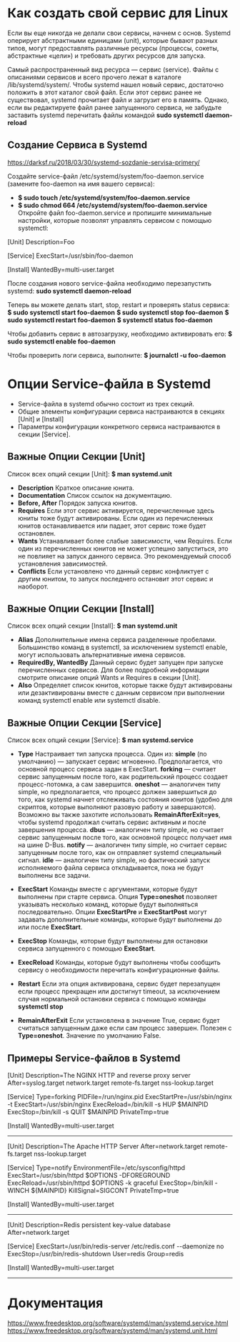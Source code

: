 # Как создать свой сервис для Linux

Если вы еще никогда не делали свои сервисы, начнем с основ. Systemd оперирует абстрактными единицами (unit), которые бывают разных типов, могут предоставлять различные ресурсы (процессы, сокеты, абстрактные «цели») и требовать других ресурсов для запуска.

Самый распространенный вид ресурса — сервис (service). Файлы с описаниями сервисов и всего прочего лежат в каталоге /lib/systemd/system/. Чтобы systemd нашел новый сервис, достаточно положить в этот каталог свой файл. Если этот сервис ранее не существовал, systemd прочитает файл и загрузит его в память. Однако, если вы редактируете файл ранее запущенного сервиса, не забудьте заставить systemd перечитать файлы командой 
__sudo systemctl daemon-reload__

## Создание Сервиса в Systemd
https://darksf.ru/2018/03/30/systemd-sozdanie-servisa-primery/

Создайте service-файл /etc/systemd/system/foo-daemon.service (замените foo-daemon на имя вашего сервиса):
- __$ sudo touch /etc/systemd/system/foo-daemon.service__
- __$ sudo chmod 664 /etc/systemd/system/foo-daemon.service__
Откройте файл foo-daemon.service и пропишите минимальные настройки, которые позволят управлять сервисом с помощью systemctl:
	
[Unit]
Description=Foo
 
[Service]
ExecStart=/usr/sbin/foo-daemon
 
[Install]
WantedBy=multi-user.target

После создания нового service-файла необходимо перезапустить systemd: 
__sudo systemctl daemon-reload__

Теперь вы можете делать start, stop, restart и проверять status сервиса:
__$ sudo systemctl start foo-daemon__
__$ sudo systemctl stop foo-daemon__
__$ sudo systemctl restart foo-daemon__
__$ systemctl status foo-daemon__

Чтобы добавить сервис в автозагрузку, необходимо активировать его:
__$ sudo systemctl enable foo-daemon__

Чтобы проверить логи сервиса, выполните:
__$ journalctl -u foo-daemon__

# Опции Service-файла в Systemd

- Service-файла в systemd обычно состоит из трех секций.
- Общие элементы конфигурации сервиса настраиваются в секциях [Unit] и [Install]
- Параметры конфигурации конкретного сервиса настраиваются в секции [Service].

## Важные Опции Секции [Unit]
Список всех опций секции [Unit]: __$ man systemd.unit__

- __Description__	Краткое описание юнита.
- __Documentation__	Список ссылок на документацию.
- __Before, After__	Порядок запуска юнитов.
- __Requires__ Если этот сервис активируется, перечисленные здесь юниты тоже будут активированы. Если один из перечисленных юнитов останавливается или падает, этот сервис тоже будет остановлен.
- __Wants__	Устанавливает более слабые зависимости, чем Requires. Если один из перечисленных юнитов не может успешно запуститься, это не повлияет на запуск данного сервиса. Это рекомендуемый способ установления зависимостей.
- __Conflicts__	Если установлено что данный сервис конфликтует с другим юнитом, то запуск последнего остановит этот сервис и наоборот.

## Важные Опции Секции [Install]
Список всех опций секции [Install]: __$ man systemd.unit__

- __Alias__	Дополнительные имена сервиса разделенные пробелами. Большинство команд в systemctl, за исключением systemctl enable, могут использовать альтернативные имена сервисов.
- __RequiredBy, WantedBy__	Данный сервис будет запущен при запуске перечисленных сервисов. Для более подробной информации смотрите описание опций Wants и Requires в секции [Unit].
- __Also__	Определяет список юнитов, которые также будут активированы или дезактивированы вместе с данным сервисом при выполнении команд systemctl enable или systemctl disable.

## Важные Опции Секции [Service]
Список всех опций секции [Service]: __$ man systemd.service__

- __Type__	Настраивает тип запуска процесса. Один из:
__simple__ (по умолчанию) — запускает сервис мгновенно. Предполагается, что основной процесс сервиса задан в ExecStart.
__forking__ — считает сервис запущенным после того, как родительский процесс создает процесс-потомка, а сам завершится.
__oneshot__ — аналогичен типу simple, но предполагается, что процесс должен завершиться до того, как systemd начнет отслеживать состояния юнитов (удобно для скриптов, которые выполняют разовую работу и завершаются). Возможно вы также захотите использовать __RemainAfterExit=yes__, чтобы systemd продолжал считать сервис активным и после завершения процесса.
__dbus__ — аналогичен типу simple, но считает сервис запущенным после того, как основной процесс получает имя на шине D-Bus.
__notify__ — аналогичен типу simple, но считает сервис запущенным после того, как он отправляет systemd специальный сигнал.
__idle__ — аналогичен типу simple, но фактический запуск исполняемого файла сервиса откладывается, пока не будут выполнены все задачи.

- __ExecStart__	Команды вместе с аргументами, которые будут выполнены при старте сервиса. Опция __Type=oneshot__ позволяет указывать несколько команд, которые будут выполняться последовательно. Опции __ExecStartPre__ и __ExecStartPost__ могут задавать дополнительные команды, которые будут выполнены до или после __ExecStart__.

- __ExecStop__	Команды, которые будут выполнены для остановки сервиса запущенного с помощью __ExecStart__.

- __ExecReload__ Команды, которые будут выполнены чтобы сообщить сервису о необходимости перечитать конфигурационные файлы.

- __Restart__	Если эта опция активирована, сервис будет перезапущен если процесс прекращен или достигнут timeout, за исключением случая нормальной остановки сервиса с помощью команды __systemctl stop__

- __RemainAfterExit__	Если установлена в значение True, сервис будет считаться запущенным даже если сам процесс завершен. Полезен с __Type=oneshot__. Значение по умолчанию False.

## Примеры Service-файлов в Systemd

[Unit]
Description=The NGINX HTTP and reverse proxy server
After=syslog.target network.target remote-fs.target nss-lookup.target
 
[Service]
Type=forking
PIDFile=/run/nginx.pid
ExecStartPre=/usr/sbin/nginx -t
ExecStart=/usr/sbin/nginx
ExecReload=/bin/kill -s HUP $MAINPID
ExecStop=/bin/kill -s QUIT $MAINPID
PrivateTmp=true
 
[Install]
WantedBy=multi-user.target

---

[Unit]
Description=The Apache HTTP Server
After=network.target remote-fs.target nss-lookup.target
 
[Service]
Type=notify
EnvironmentFile=/etc/sysconfig/httpd
ExecStart=/usr/sbin/httpd $OPTIONS -DFOREGROUND
ExecReload=/usr/sbin/httpd $OPTIONS -k graceful
ExecStop=/bin/kill -WINCH ${MAINPID}
KillSignal=SIGCONT
PrivateTmp=true
 
[Install]
WantedBy=multi-user.target

---

[Unit]
Description=Redis persistent key-value database
After=network.target
 
[Service]
ExecStart=/usr/bin/redis-server /etc/redis.conf --daemonize no
ExecStop=/usr/bin/redis-shutdown
User=redis
Group=redis
 
[Install]
WantedBy=multi-user.target

---

# Документация
https://www.freedesktop.org/software/systemd/man/systemd.service.html
https://www.freedesktop.org/software/systemd/man/systemd.unit.html